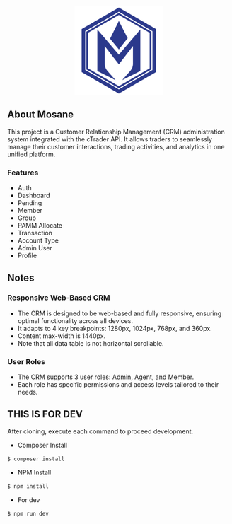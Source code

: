 <p align="center"><a href="https://laravel.com" target="_blank"><img src="/public/img/mosane-logo.svg" width="200" alt="Laravel Logo"></a></p>

## About Mosane

This project is a Customer Relationship Management (CRM) administration system integrated with the cTrader API. It allows traders to seamlessly manage their customer interactions, trading activities, and analytics in one unified platform.

### Features
- Auth
- Dashboard
- Pending
- Member
- Group
- PAMM Allocate
- Transaction
- Account Type
- Admin User
- Profile

## Notes

### Responsive Web-Based CRM
- The CRM is designed to be web-based and fully responsive, ensuring optimal functionality across all devices.
- It adapts to 4 key breakpoints: 1280px, 1024px, 768px, and 360px.
- Content max-width is 1440px.
- Note that all data table is not horizontal scrollable.

### User Roles
- The CRM supports 3 user roles: Admin, Agent, and Member.
- Each role has specific permissions and access levels tailored to their needs.

## THIS IS FOR DEV

After cloning, execute each command to proceed development.

- Composer Install

```bash
$ composer install
```

- NPM Install
```bash
$ npm install
```

- For dev
```bash
$ npm run dev
```
